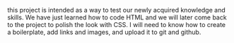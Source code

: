 this project is intended as a way to test our newly acquired knowledge and skills. We have just learned how to code HTML and we will later come back to the project to polish the look with CSS. I will need to know how to create a boilerplate, add links and images, and upload it to git and github.